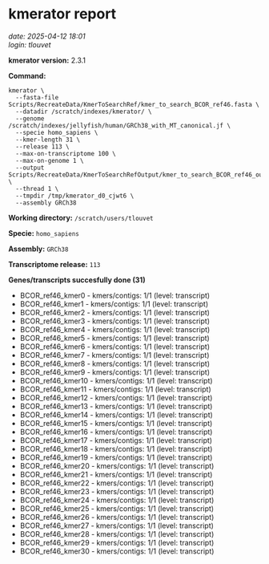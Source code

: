 # kmerator report
*date: 2025-04-12 18:01*  
*login: tlouvet*

**kmerator version:** 2.3.1

**Command:**

```
kmerator \
  --fasta-file Scripts/RecreateData/KmerToSearchRef/kmer_to_search_BCOR_ref46.fasta \
  --datadir /scratch/indexes/kmerator/ \
  --genome /scratch/indexes/jellyfish/human/GRCh38_with_MT_canonical.jf \
  --specie homo_sapiens \
  --kmer-length 31 \
  --release 113 \
  --max-on-transcriptome 100 \
  --max-on-genome 1 \
  --output Scripts/RecreateData/KmerToSearchRefOutput/kmer_to_search_BCOR_ref46_output \
  --thread 1 \
  --tmpdir /tmp/kmerator_d0_cjwt6 \
  --assembly GRCh38
```

**Working directory:** `/scratch/users/tlouvet`

**Specie:** `homo_sapiens`

**Assembly:** `GRCh38`

**Transcriptome release:** `113`

**Genes/transcripts succesfully done (31)**

- BCOR_ref46_kmer0 - kmers/contigs: 1/1 (level: transcript)
- BCOR_ref46_kmer1 - kmers/contigs: 1/1 (level: transcript)
- BCOR_ref46_kmer2 - kmers/contigs: 1/1 (level: transcript)
- BCOR_ref46_kmer3 - kmers/contigs: 1/1 (level: transcript)
- BCOR_ref46_kmer4 - kmers/contigs: 1/1 (level: transcript)
- BCOR_ref46_kmer5 - kmers/contigs: 1/1 (level: transcript)
- BCOR_ref46_kmer6 - kmers/contigs: 1/1 (level: transcript)
- BCOR_ref46_kmer7 - kmers/contigs: 1/1 (level: transcript)
- BCOR_ref46_kmer8 - kmers/contigs: 1/1 (level: transcript)
- BCOR_ref46_kmer9 - kmers/contigs: 1/1 (level: transcript)
- BCOR_ref46_kmer10 - kmers/contigs: 1/1 (level: transcript)
- BCOR_ref46_kmer11 - kmers/contigs: 1/1 (level: transcript)
- BCOR_ref46_kmer12 - kmers/contigs: 1/1 (level: transcript)
- BCOR_ref46_kmer13 - kmers/contigs: 1/1 (level: transcript)
- BCOR_ref46_kmer14 - kmers/contigs: 1/1 (level: transcript)
- BCOR_ref46_kmer15 - kmers/contigs: 1/1 (level: transcript)
- BCOR_ref46_kmer16 - kmers/contigs: 1/1 (level: transcript)
- BCOR_ref46_kmer17 - kmers/contigs: 1/1 (level: transcript)
- BCOR_ref46_kmer18 - kmers/contigs: 1/1 (level: transcript)
- BCOR_ref46_kmer19 - kmers/contigs: 1/1 (level: transcript)
- BCOR_ref46_kmer20 - kmers/contigs: 1/1 (level: transcript)
- BCOR_ref46_kmer21 - kmers/contigs: 1/1 (level: transcript)
- BCOR_ref46_kmer22 - kmers/contigs: 1/1 (level: transcript)
- BCOR_ref46_kmer23 - kmers/contigs: 1/1 (level: transcript)
- BCOR_ref46_kmer24 - kmers/contigs: 1/1 (level: transcript)
- BCOR_ref46_kmer25 - kmers/contigs: 1/1 (level: transcript)
- BCOR_ref46_kmer26 - kmers/contigs: 1/1 (level: transcript)
- BCOR_ref46_kmer27 - kmers/contigs: 1/1 (level: transcript)
- BCOR_ref46_kmer28 - kmers/contigs: 1/1 (level: transcript)
- BCOR_ref46_kmer29 - kmers/contigs: 1/1 (level: transcript)
- BCOR_ref46_kmer30 - kmers/contigs: 1/1 (level: transcript)
